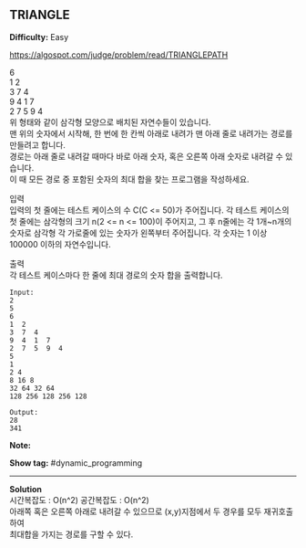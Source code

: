 ## TRIANGLE

**Difficulty:** Easy

https://algospot.com/judge/problem/read/TRIANGLEPATH

6 <br/>
1  2 <br/>
3  7  4 <br/>
9  4  1  7 <br/>
2  7  5  9  4 <br/>
위 형태와 같이 삼각형 모양으로 배치된 자연수들이 있습니다. <br/>
맨 위의 숫자에서 시작해, 한 번에 한 칸씩 아래로 내려가 맨 아래 줄로 내려가는 경로를 만들려고 합니다. <br/>
경로는 아래 줄로 내려갈 때마다 바로 아래 숫자, 혹은 오른쪽 아래 숫자로 내려갈 수 있습니다. <br/>
이 때 모든 경로 중 포함된 숫자의 최대 합을 찾는 프로그램을 작성하세요. <br/>

입력 <br/>
입력의 첫 줄에는 테스트 케이스의 수 C(C <= 50)가 주어집니다. 각 테스트 케이스의 첫 줄에는 삼각형의 크기 n(2 <= n <= 100)이 주어지고, 그 후 n줄에는 각 1개~n개의 숫자로 삼각형 각 가로줄에 있는 숫자가 왼쪽부터 주어집니다. 각 숫자는 1 이상 100000 이하의 자연수입니다.

출력 <br/>
각 테스트 케이스마다 한 줄에 최대 경로의 숫자 합을 출력합니다.

```
Input:
2
5
6
1  2
3  7  4
9  4  1  7
2  7  5  9  4
5
1 
2 4
8 16 8
32 64 32 64
128 256 128 256 128

Output: 
28
341
```

**Note:**

**Show tag:** \#dynamic\_programming

------------------------------------

**Solution** <br/>
시간복잡도 : O(n^2) 공간복잡도 : O(n^2) <br/>
아래쪽 혹은 오른쪽 아래로 내려갈 수 있으므로 (x,y)지점에서 두 경우를 모두 재귀호출하여 <br/>
최대합을 가지는 경로를 구할 수 있다.